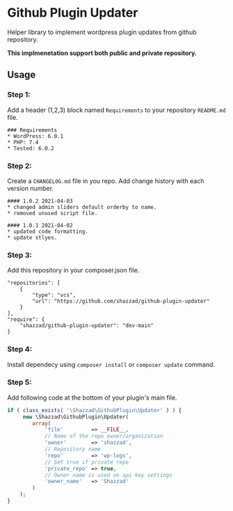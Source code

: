 # Github Plugin Updater
Helper library to implement wordpress plugin updates from github repository.

**This implmenetation support both public and private repository.**

## Usage

### Step 1:
Add a header (1,2,3) block named `Requirements` to your repository `README.md` file.
```
### Requirements
* WordPress: 6.0.1
* PHP: 7.4
* Tested: 6.0.2
```

### Step 2:
Create a `CHANGELOG.md` file in you repo. Add change history with each version number.
```
#### 1.0.2 2021-04-03
* changed admin sliders default orderby to name.
* removed unused script file.

#### 1.0.1 2021-04-02
* updated code formatting.
* update stlyes.
```

### Step 3:
Add this repository in your composer.json file.
```
"repositories": [
    {
        "type": "vcs",
        "url": "https://github.com/shazzad/github-plugin-updater"
    }
],
"require": {
    "shazzad/github-plugin-updater": "dev-main"
}
```

### Step 4:
Install dependecy using `composer install` or `composer update` command.

### Step 5:
Add following code at the bottom of your plugin's main file.
```php
if ( class_exists( '\Shazzad\GithubPlugin\Updater' ) ) {
     new \Shazzad\GithubPlugin\Updater( 
        array(
            'file'         => __FILE__,
            // Name of the repo owner/organization
            'owner'        => 'shazzad', 
            // Repository name
            'repo'         => 'wp-logs',
            // Set true if private repo
            'private_repo' => true,
            // Owner name is used on api key settings
            'owner_name'   => 'Shazzad'
        )
    );
}
```